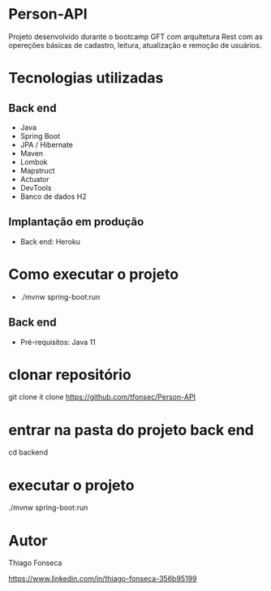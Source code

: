 # Person-API

Projeto desenvolvido durante o bootcamp GFT com arquitetura Rest com as opereções básicas de cadastro, leitura, atualização e remoção de usuários.


# Tecnologias utilizadas
## Back end
- Java
- Spring Boot
- JPA / Hibernate
- Maven
- Lombok
- Mapstruct
- Actuator
- DevTools
- Banco de dados H2

## Implantação em produção

- Back end: Heroku

# Como executar o projeto

- ./mvnw spring-boot:run
## Back end

- Pré-requisitos: Java 11

# clonar repositório
git clone it clone https://github.com/tfonsec/Person-API


# entrar na pasta do projeto back end
cd backend

# executar o projeto
./mvnw spring-boot:run


# Autor

Thiago Fonseca

https://www.linkedin.com/in/thiago-fonseca-356b95199

